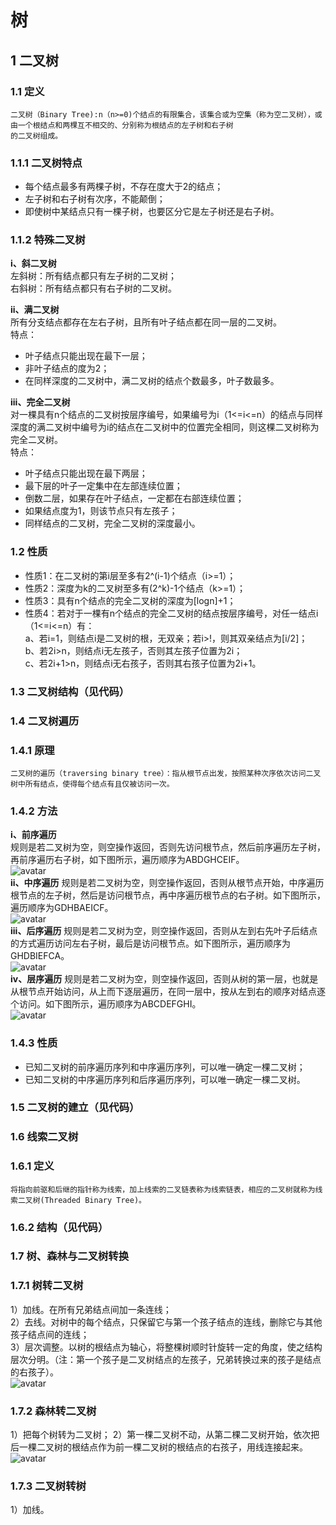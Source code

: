# 树
## 1 二叉树
### 1.1 定义
    二叉树（Binary Tree):n（n>=0)个结点的有限集合，该集合或为空集（称为空二叉树），或由一个根结点和两棵互不相交的、分别称为根结点的左子树和右子树
    的二叉树组成。
### 1.1.1 二叉树特点
* 每个结点最多有两棵子树，不存在度大于2的结点；
* 左子树和右子树有次序，不能颠倒；
* 即使树中某结点只有一棵子树，也要区分它是左子树还是右子树。
### 1.1.2 特殊二叉树
**i、斜二叉树**   
  左斜树：所有结点都只有左子树的二叉树；  
  右斜树：所有结点都只有右子树的二叉树。  
  
**ii、满二叉树**  
    所有分支结点都存在左右子树，且所有叶子结点都在同一层的二叉树。  
  特点：
* 叶子结点只能出现在最下一层；
* 非叶子结点的度为2；
* 在同样深度的二叉树中，满二叉树的结点个数最多，叶子数最多。  

**iii、完全二叉树**  
    对一棵具有n个结点的二叉树按层序编号，如果编号为i（1<=i<=n）的结点与同样深度的满二叉树中编号为i的结点在二叉树中的位置完全相同，则这棵二叉树称为完全二叉树。  
  特点：
* 叶子结点只能出现在最下两层；
* 最下层的叶子一定集中在左部连续位置；
* 倒数二层，如果存在叶子结点，一定都在右部连续位置；
* 如果结点度为1，则该节点只有左孩子；
* 同样结点的二叉树，完全二叉树的深度最小。  

### 1.2 性质
* 性质1：在二叉树的第i层至多有2^(i-1)个结点（i>=1）；
* 性质2：深度为k的二叉树至多有(2^k)-1个结点（k>=1）；
* 性质3：具有n个结点的完全二叉树的深度为\[logn\]+1；
* 性质4：若对于一棵有n个结点的完全二叉树的结点按层序编号，对任一结点i（1<=i<=n）有：  
    a、若i=1，则结点i是二叉树的根，无双亲；若i>!，则其双亲结点为\[i/2\]；  
    b、若2i>n，则结点i无左孩子，否则其左孩子位置为2i；  
    c、若2i+1>n，则结点i无右孩子，否则其右孩子位置为2i+1。  
### 1.3 二叉树结构（见代码）  

### 1.4 二叉树遍历  
### 1.4.1 原理  
    二叉树的遍历（traversing binary tree）：指从根节点出发，按照某种次序依次访问二叉树中所有结点，使得每个结点有且仅被访问一次。  
### 1.4.2 方法
**i、前序遍历**  
  规则是若二叉树为空，则空操作返回，否则先访问根节点，然后前序遍历左子树，再前序遍历右子树，如下图所示，遍历顺序为ABDGHCEIF。  
  ![avatar](https://github.com/VSchenlj/dataStruct/blob/master/tree/%E4%B8%AD%E5%BA%8F%E9%81%8D%E5%8E%86.png)  
**ii、中序遍历**
  规则是若二叉树为空，则空操作返回，否则从根节点开始，中序遍历根节点的左子树，然后是访问根节点，再中序遍历根节点的右子树。如下图所示，遍历顺序为GDHBAEICF。  
  ![avatar](https://github.com/VSchenlj/dataStruct/blob/master/tree/%E4%B8%AD%E5%BA%8F%E9%81%8D%E5%8E%86.png)  
**iii、后序遍历**
  规则是若二叉树为空，则空操作返回，否则从左到右先叶子后结点的方式遍历访问左右子树，最后是访问根节点。如下图所示，遍历顺序为GHDBIEFCA。  
  ![avatar](https://github.com/VSchenlj/dataStruct/blob/master/tree/%E5%90%8E%E5%BA%8F%E9%81%8D%E5%8E%86.png)  
**iv、层序遍历**
  规则是若二叉树为空，则空操作返回，否则从树的第一层，也就是从根节点开始访问，从上而下逐层遍历，在同一层中，按从左到右的顺序对结点逐个访问。如下图所示，遍历顺序为ABCDEFGHI。  
  ![avatar](https://github.com/VSchenlj/dataStruct/blob/master/tree/%E5%B1%82%E5%BA%8F%E9%81%8D%E5%8E%86.png)  
### 1.4.3 性质
* 已知二叉树的前序遍历序列和中序遍历序列，可以唯一确定一棵二叉树；
* 已知二叉树的中序遍历序列和后序遍历序列，可以唯一确定一棵二叉树。  

### 1.5 二叉树的建立（见代码）  

### 1.6 线索二叉树  
### 1.6.1 定义  
    将指向前驱和后继的指针称为线索，加上线索的二叉链表称为线索链表，相应的二叉树就称为线索二叉树(Threaded Binary Tree)。  
### 1.6.2 结构（见代码）  

### 1.7 树、森林与二叉树转换  
### 1.7.1 树转二叉树  
1）加线。在所有兄弟结点间加一条连线；  
2）去线。对树中的每个结点，只保留它与第一个孩子结点的连线，删除它与其他孩子结点间的连线；  
3）层次调整。以树的根结点为轴心，将整棵树顺时针旋转一定的角度，使之结构层次分明。（注：第一个孩子是二叉树结点的左孩子，兄弟转换过来的孩子是结点的右孩子）。  
  ![avatar](https://github.com/VSchenlj/dataStruct/blob/master/tree/%E6%A0%91%E8%BD%AC%E4%BA%8C%E5%8F%89%E6%A0%91.png)  
### 1.7.2 森林转二叉树  
1）把每个树转为二叉树；
2）第一棵二叉树不动，从第二棵二叉树开始，依次把后一棵二叉树的根结点作为前一棵二叉树的根结点的右孩子，用线连接起来。
  ![avatar](https://github.com/VSchenlj/dataStruct/blob/master/tree/%E6%A3%AE%E6%9E%97%E8%BD%AC%E4%BA%8C%E5%8F%89%E6%A0%91.png)  
### 1.7.3 二叉树转树
1）加线。